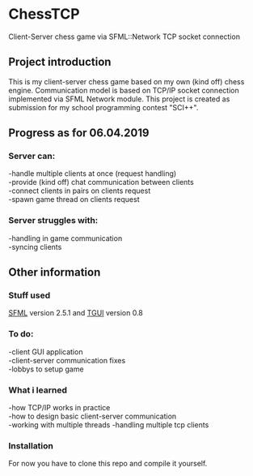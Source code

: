 # ChessTCP
Client-Server chess game via SFML::Network TCP socket connection

## Project introduction
This is my client-server chess game based on my own (kind off) chess engine. 
Communication model is based on TCP/IP socket connection implemented via SFML Network module.
This project is created as submission for my school programming contest "SCI++".  

## Progress as for 06.04.2019
### Server can:
-handle multiple clients at once (request handling) <br>
-provide (kind off) chat communication between clients <br>
-connect clients in pairs on clients request <br> 
-spawn game thread on clients request <br>

### Server struggles with:
-handling in game communication <br>
-syncing clients <br>

## Other information
### Stuff used
[SFML](https://www.sfml-dev.org/download.php) version 2.5.1 and [TGUI](https://tgui.eu/download/) version 0.8

### To do:
-client GUI application <br>
-client-server communication fixes<br>
-lobbys to setup game

### What i learned
-how TCP/IP works in practice <br>
-how to design basic client-server communication <br>
-working with multiple threads
-handling multiple tcp clients

### Installation
For now you have to clone this repo and compile it yourself.
